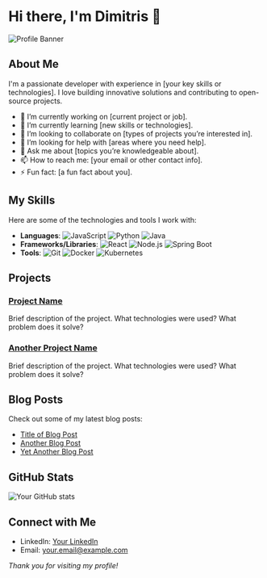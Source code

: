 # Hi there, I'm Dimitris 👋

![Profile Banner](link-to-banner-image)

## About Me

I'm a passionate developer with experience in [your key skills or technologies]. I love building innovative solutions and contributing to open-source projects. 

- 🔭 I’m currently working on [current project or job].
- 🌱 I’m currently learning [new skills or technologies].
- 👯 I’m looking to collaborate on [types of projects you’re interested in].
- 🤔 I’m looking for help with [areas where you need help].
- 💬 Ask me about [topics you’re knowledgeable about].
- 📫 How to reach me: [your email or other contact info].
- ⚡ Fun fact: [a fun fact about you].

## My Skills

Here are some of the technologies and tools I work with:

- **Languages**: ![JavaScript](https://img.shields.io/badge/JavaScript-ES6+-yellow) ![Python](https://img.shields.io/badge/Python-3.8+-blue) ![Java](https://img.shields.io/badge/Java-8+-red)
- **Frameworks/Libraries**: ![React](https://img.shields.io/badge/React-16+-brightgreen) ![Node.js](https://img.shields.io/badge/Node.js-14+-green) ![Spring Boot](https://img.shields.io/badge/Spring%20Boot-2.4+-brightgreen)
- **Tools**: ![Git](https://img.shields.io/badge/Git-2.28+-orange) ![Docker](https://img.shields.io/badge/Docker-19+-blue) ![Kubernetes](https://img.shields.io/badge/Kubernetes-1.18+-blue)

## Projects

### [Project Name](link-to-project)
Brief description of the project. What technologies were used? What problem does it solve? 

### [Another Project Name](link-to-project)
Brief description of the project. What technologies were used? What problem does it solve? 

## Blog Posts

Check out some of my latest blog posts:

- [Title of Blog Post](link-to-blog-post)
- [Another Blog Post](link-to-blog-post)
- [Yet Another Blog Post](link-to-blog-post)

## GitHub Stats

![Your GitHub stats](https://github-readme-stats.vercel.app/api?username=dimitrisAvgoustopoulos&show_icons=true&theme=radical)

## Connect with Me

- LinkedIn: [Your LinkedIn](https://linkedin.com/in/yourprofile)
- Email: your.email@example.com

*Thank you for visiting my profile!*

